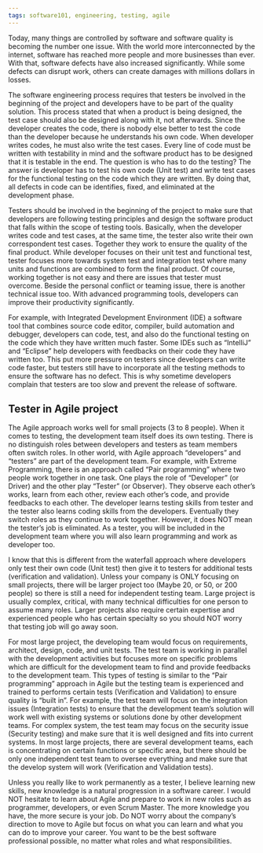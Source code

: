 ```yaml
---
tags: software101, engineering, testing, agile
---
```


Today, many things are controlled by software and software quality is becoming
the number one issue. With the world more interconnected by the internet,
software has reached more people and more businesses than ever. With that,
software defects have also increased significantly. While some defects can
disrupt work, others can create damages with millions dollars in losses.

The software engineering process requires that testers be involved in the
beginning of the project and developers have to be part of the quality solution.
This process stated that when a product is being designed, the test case should
also be designed along with it, not afterwards. Since the developer creates the
code, there is nobody else better to test the code than the developer because he
understands his own code. When developer writes codes, he must also write the
test cases. Every line of code must be written with testability in mind and the
software product has to be designed that it is testable in the end. The question
is who has to do the testing? The answer is developer has to test his own code
(Unit test) and write test cases for the functional testing on the code which
they are written. By doing that, all defects in code can be identifies, fixed,
and eliminated at the development phase.

Testers should be involved in the beginning of the project to make sure that
developers are following testing principles and design the software product that
falls within the scope of testing tools. Basically, when the developer writes
code and test cases, at the same time, the tester also write their own
correspondent test cases. Together they work to ensure the quality of the final
product. While developer focuses on their unit test and functional test, tester
focuses more towards system test and integration test where many units and
functions are combined to form the final product. Of course, working together is
not easy and there are issues that tester must overcome. Beside the personal
conflict or teaming issue, there is another technical issue too. With advanced
programming tools, developers can improve their productivity significantly.

For example, with Integrated Development Environment (IDE) a software tool that
combines source code editor, compiler, build automation and debugger, developers
can code, test, and also do the functional testing on the code which they have
written much faster. Some IDEs such as “IntelliJ” and “Eclipse” help developers
with feedbacks on their code they have written too. This put more pressure on
testers since developers can write code faster, but testers still have to
incorporate all the testing methods to ensure the software has no defect. This
is why sometime developers complain that testers are too slow and prevent the
release of software.

## Tester in Agile project

The Agile approach works well for small projects (3 to 8 people). When it comes
to testing, the development team itself does its own testing. There is no
distinguish roles between developers and testers as team members often switch
roles. In other world, with Agile approach “developers” and “testers” are part
of the development team. For example, with Extreme Programming, there is an
approach called “Pair programming” where two people work together in one task.
One plays the role of “Developer” (or Driver) and the other play “Tester” (or
Observer). They observe each other’s works, learn from each other, review each
other’s code, and provide feedbacks to each other. The developer learns testing
skills from tester and the tester also learns coding skills from the developers.
Eventually they switch roles as they continue to work together. However, it does
NOT mean the tester’s job is eliminated. As a tester, you will be included in
the development team where you will also learn programming and work as developer
too.

I know that this is different from the waterfall approach where developers only
test their own code (Unit test) then give it to testers for additional tests
(verification and validation). Unless your company is ONLY focusing on small
projects, there will be larger project too (Maybe 20, or 50, or 200 people) so
there is still a need for independent testing team. Large project is usually
complex, critical, with many technical difficulties for one person to assume
many roles. Larger projects also require certain expertise and experienced
people who has certain specialty so you should NOT worry that testing job will
go away soon.

For most large project, the developing team would focus on requirements,
architect, design, code, and unit tests. The test team is working in parallel
with the development activities but focuses more on specific problems which are
difficult for the development team to find and provide feedbacks to the
development team. This types of testing is similar to the “Pair programming”
approach in Agile but the testing team is experienced and trained to performs
certain tests (Verification and Validation) to ensure quality is “built in”. For
example, the test team will focus on the integration issues (Integration tests)
to ensure that the development team’s solution will work well with existing
systems or solutions done by other development teams. For complex system, the
test team may focus on the security issue (Security testing) and make sure that
it is well designed and fits into current systems. In most large projects, there
are several development teams, each is concentrating on certain functions or
specific area, but there should be only one independent test team to oversee
everything and make sure that the develop system will work (Verification and
Validation tests).

Unless you really like to work permanently as a tester, I believe learning new
skills, new knowledge is a natural progression in a software career. I would NOT
hesitate to learn about Agile and prepare to work in new roles such as
programmer, developers, or even Scrum Master. The more knowledge you have, the
more secure is your job. Do NOT worry about the company’s direction to move to
Agile but focus on what you can learn and what you can do to improve your
career. You want to be the best software professional possible, no matter what
roles and what responsibilities.
